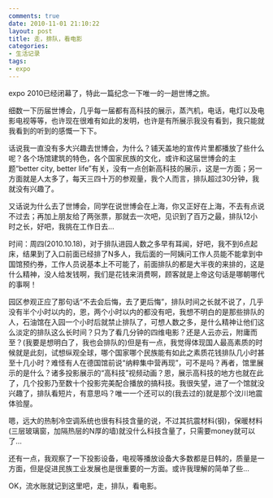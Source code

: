 ```yaml
---
comments: true
date: 2010-11-01 21:10:22
layout: post
title: 走，排队，看电影
categories:
- 生活记录
tags:
- expo
---
```


expo 2010已经闭幕了，特此一篇纪念一下唯一的一趟世博之旅。

细数一下历届世博会，几乎每一届都有高科技的展示，蒸汽机，电话，电灯以及电影电视等等，也许现在很难有如此的发明，也许是有所展示我没有看到，我只能就我看到的听到的感慨一下下。

话说我一直没有多大兴趣去世博会，为什么？铺天盖地的宣传片里都播放了些什么呢？各个场馆建筑的特色，各个国家民族的文化，或许和这届世博会的主题“better city, better life”有关，没有一点创新高科技的展示，这是一方面；另一方面就是人太多了，每天三四十万的参观量，我个人而言，排队超过30分钟，我就没有兴趣了。
<!-- more -->
又话说为什么去了世博会，同学在说世博会在上海，你又正好在上海，不去有点说不过去；再加上朋友给了两张票，那就去一次吧，见识到了百万之最，排队12小时之长，好吧，我挑在工作日去…

时间：周四(2010.10.18)，对于排队进园人数之多早有耳闻，好吧，我不到6点起床，结果到了入口前面已经排了N多人，我后面的一阿姨问工作人员能不能拿到中国馆预约券，工作人员说基本上不可能了，前面排队的都是大半夜的来排的，这是什么精神，没人给发钱啊，我们是花钱来消费啊，顾客就是上帝这句话是哪朝哪代的事啊！

园区参观正应了那句话“不去会后悔，去了更后悔”，排队时间之长就不说了，几乎没有半个小时以内的，恩，两个小时以内的都没有吧，我想不明白的是那些排队的人，石油馆在入园一个小时后就禁止排队了，可想人数之多，是什么精神让他们这么淡定的排队这么长时间？只为了看几分钟的四维电影？还是人云亦云，附庸而至？(我要是想明白了，我也会排队的)但是有一点，我觉得体现国人最高素质的时候就是此刻，试想纵观全球，哪个国家哪个民族能有如此之素质花钱排队几小时甚至十几小时？难怪有人在德国馆前说“纳粹集中营再现”，可不是吗？再者，馆里展示的是什么？诸多投影展示的“高科技”视频动画？恩，展示高科技的地方也就在此了，几个投影乃至数十个投影完美配合播放的搞科技。我很失望，进了一个馆就没兴趣了，排队看短片，有意思吗？唯一一个还可以的(我去过的)就是那个汶川地震体验屋。

嗯，远大的热制冷空调系统也很有科技含量的说，不过其抗震材料(钢)，保暖材料(三层玻璃窗，加隔热层的N厚的墙)就没什么科技含量了，只需要money就可以了…

还有一点，我观察了一下投影设备，电视等播放设备大多数都是日韩的，质量是一方面，但是促进民族工业发展也是很重要的一方面。或许我理解的简单了些…

OK，流水账就记到这里吧，走，排队，看电影。
